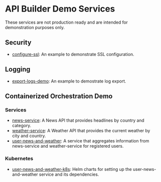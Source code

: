# API Builder Demo Services

These services are not production ready and are intended for demonstration purposes only.

## Security
- [configure-ssl](./configure-ssl/README.md): An example to demonstrate SSL configuration.

## Logging
- [export-logs-demo](./export-logs-demo/README.md): An example to demostrate log export.

## Containerized Orchestration Demo
### Services
- [news-service](./news-service/README.md): A News API that provides headlines by country and category.
- [weather-service](./weather-service/README.md): A Weather API that provides the current weather by city and country.
- [user-news-and-weather](./user-news-and-weather/README.md): A service that aggregates information from news-service and weather-service for registered users.

### Kubernetes
- [user-news-and-weather-k8s](./user-news-and-weather-k8s/README.md): Helm charts for setting up the user-news-and-weather service and its dependencies.


